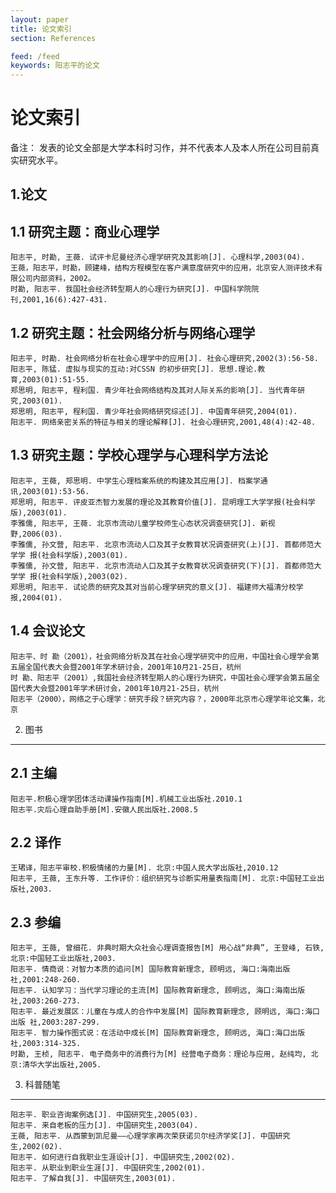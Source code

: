 ```yaml
---
layout: paper
title: 论文索引
section: References

feed: /feed
keywords: 阳志平的论文
---
```


论文索引
========

备注： 发表的论文全部是大学本科时习作，并不代表本人及本人所在公司目前真实研究水平。

1.论文
----

## 1.1 研究主题：商业心理学
	
	阳志平, 时勘, 王薇. 试评卡尼曼经济心理学研究及其影响[J]. 心理科学,2003(04). 
    王薇，阳志平，时勘，顾建峰，结构方程模型在客户满意度研究中的应用，北京安人测评技术有限公司内部资料，2002。  
	时勘, 阳志平. 我国社会经济转型期人的心理行为研究[J]. 中国科学院院刊,2001,16(6):427-431. 

## 1.2 研究主题：社会网络分析与网络心理学

	阳志平, 时勘. 社会网络分析在社会心理学中的应用[J]. 社会心理研究,2002(3):56-58.  
	阳志平, 陈猛. 虚拟与现实的互动:对CSSN 的初步研究[J]. 思想.理论.教育,2003(01):51-55.   
	郑思明, 阳志平, 程利国. 青少年社会网络结构及其对人际关系的影响[J]. 当代青年研究,2003(01).    
	郑思明, 阳志平, 程利国. 青少年社会网络研究综述[J]. 中国青年研究,2004(01). 
	阳志平. 网络亲密关系的特征与相关的理论解释[J]. 社会心理研究,2001,48(4):42-48.    
	
## 1.3 研究主题：学校心理学与心理科学方法论

	阳志平, 王薇, 郑思明. 中学生心理档案系统的构建及其应用[J]. 档案学通讯,2003(01):53-56.     
	郑思明, 阳志平. 评皮亚杰智力发展的理论及其教育价值[J]. 昆明理工大学学报(社会科学 版),2003(01).     
	李雅儒, 阳志平, 王薇. 北京市流动儿童学校师生心态状况调查研究[J]. 新视野,2006(03).     
	李雅儒, 孙文营, 阳志平. 北京市流动人口及其子女教育状况调查研究(上)[J]. 首都师范大学学 报(社会科学版),2003(01).     
	李雅儒, 孙文营, 阳志平. 北京市流动人口及其子女教育状况调查研究(下)[J]. 首都师范大学学 报(社会科学版),2003(02).
	郑思明, 阳志平. 试论质的研究及其对当前心理学研究的意义[J]. 福建师大福清分校学报,2004(01).   
	
## 1.4 会议论文
	
	阳志平、时 勘（2001），社会网络分析及其在社会心理学研究中的应用，中国社会心理学会第五届全国代表大会暨2001年学术研讨会，2001年10月21-25日，杭州
	时 勘、阳志平（2001）,我国社会经济转型期人的心理行为研究，中国社会心理学会第五届全国代表大会暨2001年学术研讨会，2001年10月21-25日，杭州
	阳志平（2000），网络之于心理学：研究手段？研究内容？，2000年北京市心理学年论文集，北京
	  

2. 图书
----

## 2.1 主编

    阳志平.积极心理学团体活动课操作指南[M].机械工业出版社.2010.1
    阳志平.灾后心理自助手册[M].安徽人民出版社.2008.5  

## 2.2 译作

    王珺译，阳志平审校.积极情绪的力量[M]. 北京:中国人民大学出版社,2010.12 
	阳志平, 王薇, 王东升等. 工作评价：组织研究与诊断实用量表指南[M]. 北京:中国轻工业出版社,2003.   

## 2.3 参编
   
	阳志平, 王薇, 曾细花. 非典时期大众社会心理调查报告[M] 用心战“非典”, 王登峰, 石铁, 北京:中国轻工业出版社,2003.       
	阳志平. 情商说：对智力本质的追问[M] 国际教育新理念, 顾明远, 海口:海南出版 社,2001:248-260.    
	阳志平. 认知学习：当代学习理论的主流[M] 国际教育新理念, 顾明远, 海口:海南出版 社,2003:260-273.     
	阳志平. 最近发展区：儿童在与成人的合作中发展[M] 国际教育新理念, 顾明远, 海口:海口出版 社,2003:287-299.     
	阳志平. 智力操作图式说：在活动中成长[M] 国际教育新理念, 顾明远, 海口:海口出版 社,2003:314-325.     
	时勘, 王桢, 阳志平. 电子商务中的消费行为[M] 经营电子商务：理论与应用, 赵纯均, 北京:清华大学出版社,2005.     

3. 科普随笔
----

	阳志平. 职业咨询案例选[J]. 中国研究生,2005(03).     
	阳志平. 来自老板的压力[J]. 中国研究生,2003(04).     
	王薇, 阳志平. 从西蒙到凯尼曼——心理学家再次荣获诺贝尔经济学奖[J]. 中国研究生,2002(02).     
	阳志平. 如何进行自我职业生涯设计[J]. 中国研究生,2002(02).     
	阳志平. 从职业到职业生涯[J]. 中国研究生,2002(01).     
	阳志平. 了解自我[J]. 中国研究生,2003(01).     
 
 
<script type="text/javascript">
//<![CDATA[
(function() {
		var links = document.getElementsByTagName('a');
		var query = '?';
		for(var i = 0; i < links.length; i++) {
			if(links[i].href.indexOf('#disqus_thread') >= 0) {
				query += 'url' + i + '=' + encodeURIComponent(links[i].href) + '&';
			}
		}
		document.write('<script type="text/javascript" src="http://disqus.com/forums/markreid/get_num_replies.js' + query + '"></' + 'script>');
	})();
//]]>
</script>
